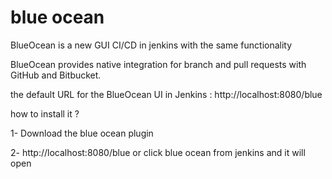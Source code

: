 # blue ocean

BlueOcean is a new GUI CI/CD in jenkins with the same functionality



BlueOcean provides native integration for branch and pull requests with GitHub and Bitbucket.



the default URL for the BlueOcean UI in Jenkins : http://localhost:8080/blue

how to install it ?&#x20;

1- Download the blue ocean plugin&#x20;

2- http://localhost:8080/blue or click blue ocean from jenkins and it will open
